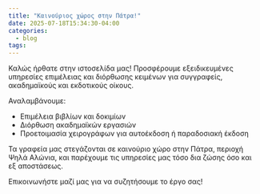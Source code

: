 ```yaml
---
title: "Καινούριος χώρος στην Πάτρα!"
date: 2025-07-18T15:34:30-04:00
categories:
  - blog
tags:
---
```


Καλώς ήρθατε στην ιστοσελίδα μας! Προσφέρουμε εξειδικευμένες υπηρεσίες επιμέλειας και διόρθωσης κειμένων για συγγραφείς, ακαδημαϊκούς και εκδοτικούς οίκους.

Αναλαμβάνουμε:

- Επιμέλεια βιβλίων και δοκιμίων
- Διόρθωση ακαδημαϊκών εργασιών
- Προετοιμασία χειρογράφων για αυτοέκδοση ή παραδοσιακή έκδοση

Τα γραφεία μας στεγάζονται σε καινούριο χώρο στην Πάτρα, περιοχή Ψηλά Αλώνια, και παρέχουμε τις υπηρεσίες μας τόσο δια ζώσης όσο και εξ αποστάσεως.

Επικοινωνήστε μαζί μας για να συζητήσουμε το έργο σας!

